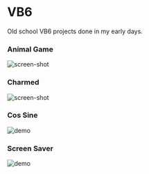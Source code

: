 # VB6
Old school VB6 projects done in my early days.

### Animal Game
![screen-shot](https://github.com/seljabali/visual-basic-6/blob/master/screen-shots/animal-game.gif)

### Charmed
![screen-shot](https://github.com/seljabali/visual-basic-6/blob/master/screen-shots/charmed.gif)

### Cos Sine
![demo](https://github.com/seljabali/visual-basic-6/blob/master/screen-shots/cos-sine.gif)

### Screen Saver
![demo](https://github.com/seljabali/visual-basic-6/blob/master/screen-shots/screen-saver.gif)